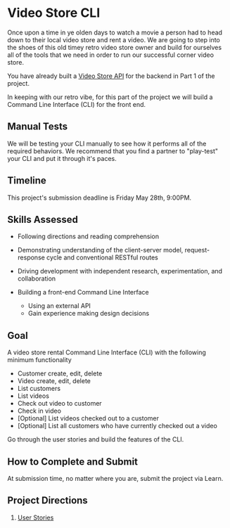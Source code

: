 # Video Store CLI

Once upon a time in ye olden days to watch a movie a person had to head down to their local video store and rent a video.  We are going to step into the shoes of this old timey retro video store owner and build for ourselves all of the tools that we need in order to run our successful corner video store. 

You have already built a [Video Store API](https://github.com/AdaGold/retro-video-store) for the backend in Part 1 of the project.

In keeping with our retro vibe, for this part of the project we will build a Command Line Interface (CLI) for the front end.

## Manual Tests

We will be testing your CLI manually to see how it performs all of the required behaviors.  We recommend that you find a partner to "play-test" your CLI and put it through it's paces. 

## Timeline

This project's submission deadline is Friday May 28th, 9:00PM.

## Skills Assessed

- Following directions and reading comprehension
- Demonstrating understanding of the client-server model, request-response cycle and conventional RESTful routes
- Driving development with independent research, experimentation, and collaboration
- Building a front-end Command Line Interface

    - Using an external API
    - Gain experience making design decisions

## Goal

A video store rental Command Line Interface (CLI) with the following minimum functionality

- Customer create, edit, delete
- Video create, edit, delete
- List customers
- List videos
- Check out video to customer
- Check in video
- [Optional] List videos checked out to a customer
- [Optional] List all customers who have currently checked out a video

Go through the user stories and build the features of the CLI.

## How to Complete and Submit

At submission time, no matter where you are, submit the project via Learn.

## Project Directions

1.  [User Stories](ada-project-docs/part-2/user_stories.md)
